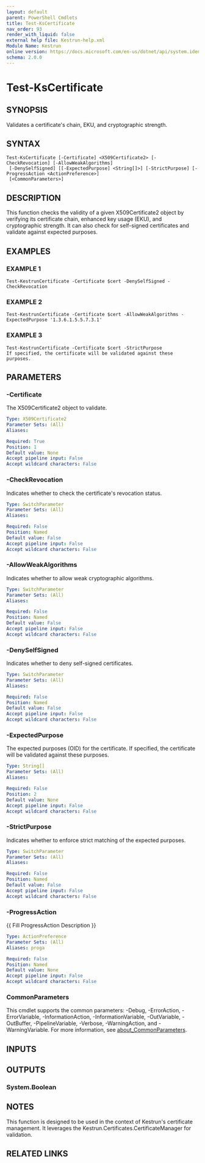 ```yaml
---
layout: default
parent: PowerShell Cmdlets
title: Test-KsCertificate
nav_order: 93
render_with_liquid: false
external help file: Kestrun-help.xml
Module Name: Kestrun
online version: https://docs.microsoft.com/en-us/dotnet/api/system.identitymodel.tokens.jwt.jwtsecuritytoken?view=azure-dotnet
schema: 2.0.0
---
```


# Test-KsCertificate

## SYNOPSIS
Validates a certificate's chain, EKU, and cryptographic strength.

## SYNTAX

```
Test-KsCertificate [-Certificate] <X509Certificate2> [-CheckRevocation] [-AllowWeakAlgorithms]
 [-DenySelfSigned] [[-ExpectedPurpose] <String[]>] [-StrictPurpose] [-ProgressAction <ActionPreference>]
 [<CommonParameters>]
```

## DESCRIPTION
This function checks the validity of a given X509Certificate2 object by verifying its certificate chain,
enhanced key usage (EKU), and cryptographic strength.
It can also check for self-signed certificates and
validate against expected purposes.

## EXAMPLES

### EXAMPLE 1
```
Test-KestrunCertificate -Certificate $cert -DenySelfSigned -CheckRevocation
```

### EXAMPLE 2
```
Test-KestrunCertificate -Certificate $cert -AllowWeakAlgorithms -ExpectedPurpose '1.3.6.1.5.5.7.3.1'
```

### EXAMPLE 3
```
Test-KestrunCertificate -Certificate $cert -StrictPurpose
If specified, the certificate will be validated against these purposes.
```

## PARAMETERS

### -Certificate
The X509Certificate2 object to validate.

```yaml
Type: X509Certificate2
Parameter Sets: (All)
Aliases:

Required: True
Position: 1
Default value: None
Accept pipeline input: False
Accept wildcard characters: False
```

### -CheckRevocation
Indicates whether to check the certificate's revocation status.

```yaml
Type: SwitchParameter
Parameter Sets: (All)
Aliases:

Required: False
Position: Named
Default value: False
Accept pipeline input: False
Accept wildcard characters: False
```

### -AllowWeakAlgorithms
Indicates whether to allow weak cryptographic algorithms.

```yaml
Type: SwitchParameter
Parameter Sets: (All)
Aliases:

Required: False
Position: Named
Default value: False
Accept pipeline input: False
Accept wildcard characters: False
```

### -DenySelfSigned
Indicates whether to deny self-signed certificates.

```yaml
Type: SwitchParameter
Parameter Sets: (All)
Aliases:

Required: False
Position: Named
Default value: False
Accept pipeline input: False
Accept wildcard characters: False
```

### -ExpectedPurpose
The expected purposes (OID) for the certificate.
If specified, the certificate will be validated against these purposes.

```yaml
Type: String[]
Parameter Sets: (All)
Aliases:

Required: False
Position: 2
Default value: None
Accept pipeline input: False
Accept wildcard characters: False
```

### -StrictPurpose
Indicates whether to enforce strict matching of the expected purposes.

```yaml
Type: SwitchParameter
Parameter Sets: (All)
Aliases:

Required: False
Position: Named
Default value: False
Accept pipeline input: False
Accept wildcard characters: False
```

### -ProgressAction
{{ Fill ProgressAction Description }}

```yaml
Type: ActionPreference
Parameter Sets: (All)
Aliases: proga

Required: False
Position: Named
Default value: None
Accept pipeline input: False
Accept wildcard characters: False
```

### CommonParameters
This cmdlet supports the common parameters: -Debug, -ErrorAction, -ErrorVariable, -InformationAction, -InformationVariable, -OutVariable, -OutBuffer, -PipelineVariable, -Verbose, -WarningAction, and -WarningVariable. For more information, see [about_CommonParameters](http://go.microsoft.com/fwlink/?LinkID=113216).

## INPUTS

## OUTPUTS

### System.Boolean
## NOTES
This function is designed to be used in the context of Kestrun's certificate management.
It leverages the Kestrun.Certificates.CertificateManager for validation.

## RELATED LINKS

